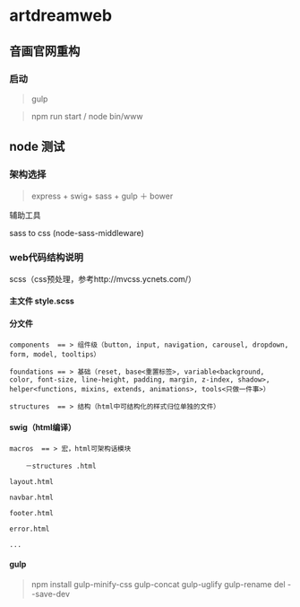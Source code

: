 # artdreamweb
 
## 音画官网重构

### 启动
> gulp

> npm run start / node bin/www

## node 测试

### 架构选择

> express + swig+ sass + gulp ＋ bower

辅助工具

sass to css (node-sass-middleware)  

### web代码结构说明

scss（css预处理，参考http://mvcss.ycnets.com/）

#### 主文件 style.scss

#### 分文件  
	components  == > 组件级（button, input, navigation, carousel, dropdown, form, model, tooltips）

	foundations == > 基础（reset, base<重置标签>, variable<background, color, font-size, line-height, padding, margin, z-index, shadow>, helper<functions, mixins, extends, animations>, tools<只做一件事>）
	
	structures  == > 结构（html中可结构化的样式归位单独的文件）

#### swig（html编译）

	macros  == > 宏，html可架构话模块
	
		－structures	.html
		
	layout.html
	
	navbar.html
	
	footer.html
	
	error.html
	
	...	


#### gulp

> npm install gulp-minify-css gulp-concat gulp-uglify gulp-rename del --save-dev


 
 
